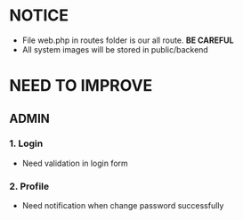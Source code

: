 # NOTICE 
- File web.php in routes folder is our all route. **BE CAREFUL**
- All system images will be stored in public/backend 
# NEED TO IMPROVE
## ADMIN
### 1. Login 
- Need validation in login form

### 2. Profile
- Need notification when change password successfully 



